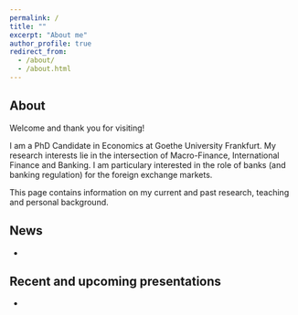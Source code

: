 ```yaml
---
permalink: /
title: ""
excerpt: "About me"
author_profile: true
redirect_from: 
  - /about/
  - /about.html
---
```

About
--------------------
Welcome and thank you for visiting! 

I am a PhD Candidate in Economics at Goethe University Frankfurt. My research interests lie in the intersection of Macro-Finance, International Finance and Banking. 
I am particulary interested in the role of banks (and banking regulation) for the foreign exchange markets.


This page contains information on my current and past research, teaching and personal background. 





News
--------------------
- 

Recent and upcoming presentations
--------------------
-
